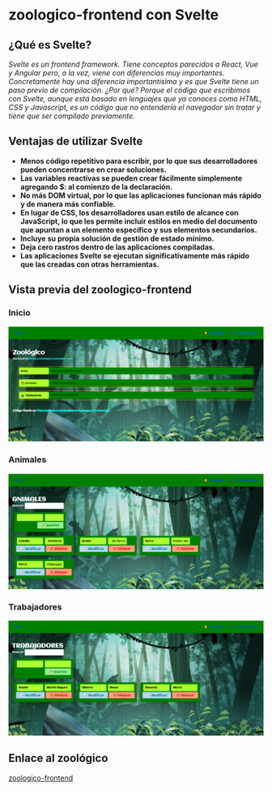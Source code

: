 # zoologico-frontend con Svelte

## ¿Qué es Svelte?

*Svelte es un frontend framework. Tiene conceptos parecidos a React, Vue y Angular pero, a la vez, viene con diferencias muy importantes. Concretamente hay una diferencia importantísima y es que Svelte tiene un paso previo de compilación. ¿Por qué? Porque el código que escribimos con Svelte, aunque está basado en lenguajes que ya conoces como HTML, CSS y Javascript, es un código que no entendería el navegador sin tratar y tiene que ser compilado previamente.*

## Ventajas de utilizar Svelte

* __Menos código repetitivo para escribir, por lo que sus desarrolladores pueden concentrarse en crear soluciones.__
* __Las variables reactivas se pueden crear fácilmente simplemente agregando $: al comienzo de la declaración.__
* __No más DOM virtual, por lo que las aplicaciones funcionan más rápido y de manera más confiable.__
* __En lugar de CSS, los desarrolladores usan estilo de alcance con JavaScript, lo que les permite incluir estilos en medio del documento que apuntan a un elemento específico y sus elementos secundarios.__
* __Incluye su propia solución de gestión de estado mínimo.__
* __Deja cero rastros dentro de las aplicaciones compiladas.__
* __Las aplicaciones Svelte se ejecutan significativamente más rápido que las creadas con otras herramientas.__

## Vista previa del zoologico-frontend

### Inicio

![Ejemplo de imagen](https://github.com/danielms11/zoologico-frontend/blob/master/fotos/inicio.png)

### Animales

![Ejemplo de imagen](https://github.com/danielms11/zoologico-frontend/blob/master/fotos/animales.png)

### Trabajadores

![Ejemplo de imagen](https://github.com/danielms11/zoologico-frontend/blob/master/fotos/trabajadores.png)

## Enlace al zoológico


[zoologico-frontend](https://zoologico-frontend.vercel.app/)

